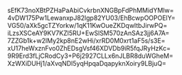 sEfK73noXBtPZHaPaAbiCvkrbnXNGBpFdPhMMidYMlw=
4vDW175Pw1LewanxpJ82lgp82YU03/EhBcwpOOPOElY=
VG50/aXk5gcTZYorkw/1qK11KwOueZKDqwltbJirwPQ=
iLzsXSCeAY9KV7KZl5RU+EwSlSM570zAnSAz3jj6A7A=
7ZZGb1k+w2lMy2kp8nE2wHi/xrRD0M0xrt1aF5s/s3E=
xU17heWxznFvo0ZhEDsgVsf46XDVDb9iR5fqJRyHzKc=
9R9Erd3fLjCRodCy3+P6j2927CLLx6nJLBR8duWGheM=
XzWXiDUHj1/aXvqNDI5yqHpqaDqapyknXoiry9LBjuQ=
